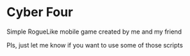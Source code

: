 # Cyber Four
Simple RogueLike mobile game created by me and my friend

Pls, just let me know if you want to use some of those scripts
